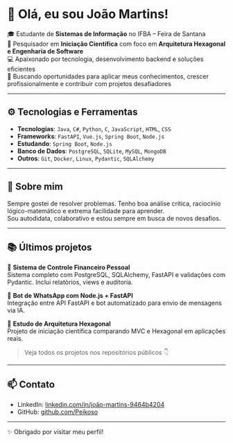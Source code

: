 # 👋 Olá, eu sou João Martins!

🎓 Estudante de **Sistemas de Informação** no IFBA – Feira de Santana  
🔬 Pesquisador em **Iniciação Científica** com foco em **Arquitetura Hexagonal e Engenharia de Software**  
💻 Apaixonado por tecnologia, desenvolvimento backend e soluções eficientes  
🚀 Buscando oportunidades para aplicar meus conhecimentos, crescer profissionalmente e contribuir com projetos desafiadores  

---

## ⚙️ Tecnologias e Ferramentas

- **Tecnologias**: `Java`, `C#`, `Python`, `C`, `JavaScript`, `HTML`, `CSS`
- **Frameworks**: `FastAPI`, `Vue.js`, `Spring Boot`, `Node.js`
- **Estudando**: `Spring Boot`, `Node.js`
- **Banco de Dados**: `PostgreSQL`, `SQLite`, `MySQL`, `MongoDB`
- **Outros**: `Git`, `Docker`, `Linux`, `Pydantic`, `SQLAlchemy`

---

## 📌 Sobre mim

Sempre gostei de resolver problemas. Tenho boa análise crítica, raciocínio lógico-matemático e extrema facilidade para aprender.  
Sou autodidata, colaborativo e estou sempre em busca de novos desafios.

---

## 📚 Últimos projetos

🔸 **Sistema de Controle Financeiro Pessoal**  
Sistema completo com PostgreSQL, SQLAlchemy, FastAPI e validações com Pydantic. Inclui relatórios, views e auditoria.

🔸 **Bot de WhatsApp com Node.js + FastAPI**  
Integração entre API FastAPI e bot automatizado para envio de mensagens via IA.

🔸 **Estudo de Arquitetura Hexagonal**  
Projeto de iniciação científica comparando MVC e Hexagonal em aplicações reais.

> Veja todos os projetos nos repositórios públicos 👇

---

## 📫 Contato

- LinkedIn: [linkedin.com/in/joão-martins-9464b4204](https://linkedin.com/in/joão-martins-9464b4204)
- GitHub: [github.com/Peikoso](https://github.com/Peikoso)

---

✨ Obrigado por visitar meu perfil!
